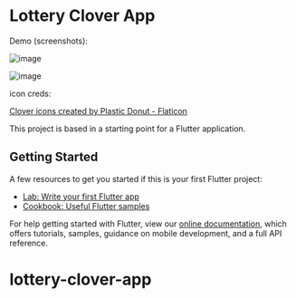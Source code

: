 # Lottery Clover App


Demo (screenshots):

![image](https://user-images.githubusercontent.com/38273600/179077874-0f112b8c-c37b-47cf-97c7-c64e72fac945.png)

![image](https://user-images.githubusercontent.com/38273600/179077684-6fe0eb06-1477-4802-a70d-f894e2941e1b.png)

icon creds:

<a href="https://www.flaticon.com/free-icons/clover" title="clover icons">Clover icons created by Plastic Donut - Flaticon</a>

This project is based in a starting point for a Flutter application.

## Getting Started

A few resources to get you started if this is your first Flutter project:

- [Lab: Write your first Flutter app](https://flutter.dev/docs/get-started/codelab)
- [Cookbook: Useful Flutter samples](https://flutter.dev/docs/cookbook)

For help getting started with Flutter, view our
[online documentation](https://flutter.dev/docs), which offers tutorials,
samples, guidance on mobile development, and a full API reference.
# lottery-clover-app
